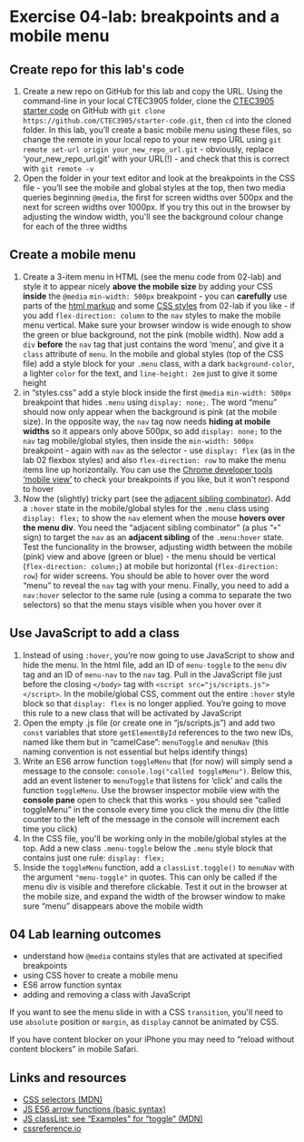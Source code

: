 # Exercise 04-lab: breakpoints and a mobile menu

## Create repo for this lab's code

1. Create a new repo on GitHub for this lab and copy the URL. Using the command-line in your local CTEC3905 folder, clone the [CTEC3905 starter code](https://github.com/CTEC3905/starter-code) on GitHub with `git clone https://github.com/CTEC3905/starter-code.git`, then `cd` into the cloned folder. In this lab, you’ll create a basic mobile menu using these files, so change the remote in your local repo to your new repo URL using `git remote set-url origin your_new_repo_url.git` - obviously, replace ‘your_new_repo_url.git’ with your URL(!) - and check that this is correct with `git remote -v`
2. Open the folder in your text editor and look at the breakpoints in the CSS file - you’ll see the mobile and global styles at the top, then two media queries beginning `@media`, the first for screen widths over 500px and the next for screen widths over 1000px. If you try this out in the browser by adjusting the window width, you'll see the background colour change for each of the three widths

## Create a mobile menu

1. Create a 3-item menu in HTML (see the menu code from 02-lab) and style it to appear nicely **above the mobile size** by adding your CSS **inside** the `@media` `min-width: 500px` breakpoint - you can **carefully** use parts of the [html markup](https://raw.githubusercontent.com/CTEC3905/02-lab/master/index.html) and some [CSS styles](https://raw.githubusercontent.com/CTEC3905/02-lab/master/index.html) from 02-lab if you like - if you add `flex-direction: column` to the `nav` styles to make the mobile menu vertical. Make sure your browser window is wide enough to show the green or blue background, not the pink (mobile width). Now add a `div` **before** the `nav` tag that just contains the word ‘menu’, and give it a `class` attribute of `menu`. In the mobile and global styles (top of the CSS file) add a style block for your `.menu` class, with a dark `background-color`, a lighter `color` for the text, and `line-height: 2em` just to give it some height
2. in “styles.css” add a style block inside the first `@media` `min-width: 500px` breakpoint that hides `.menu` using `display: none;`. The word “menu” should now only appear when the background is pink (at the mobile size). In the opposite way, the `nav` tag now needs **hiding at mobile widths** so it appears only above 500px, so add `display: none;` to the `nav` tag mobile/global styles, then inside the `min-width: 500px` breakpoint - again with `nav` as the selector - use `display: flex` (as in the lab 02 flexbox styles) and also `flex-direction: row` to make the menu items line up horizontally. You can use the [Chrome developer tools ‘mobile view’](https://developers.google.com/web/tools/chrome-devtools/device-mode/#viewport) to check your breakpoints if you like, but it won't respond to hover
3. Now the (slightly) tricky part (see the [adjacent sibling combinator](https://developer.mozilla.org/en-US/docs/Web/CSS/CSS_Selectors#Combinators)). Add a `:hover` state in the mobile/global styles for the `.menu` class using `display: flex;` to show the `nav` element when the mouse **hovers over the menu div**. You need the “adjacent sibling combinator” (a plus “`+`” sign) to target the `nav` as an **adjacent sibling** of the `.menu:hover` state. Test the funcionality in the browser, adjusting width between the mobile (pink) view and above (green or blue) - the menu should be vertical (`flex-direction: column;`) at mobile but horizontal (`flex-direction: row`) for wider screens. You should be able to hover over the word “menu” to reveal the `nav` tag with your menu. Finally, you need to add a `nav:hover` selector to the same rule (using a comma to separate the two selectors) so that the menu stays visible when you hover over it

## Use JavaScript to add a class

1. Instead of using `:hover`, you’re now going to use JavaScript to show and hide the menu. In the html file, add an ID of `menu-toggle` to the `menu` div tag and an ID of `menu-nav` to the `nav` tag. Pull in the JavaScript file just before the closing `</body>` tag with `<script src="js/scripts.js"></script>`. In the mobile/global CSS, comment out the entire `:hover` style block so that `display: flex` is no longer applied. You’re going to move this rule to a new class that will be activated by JavaScript
2. Open the empty .js file (or create one in “js/scripts.js”) and add two `const` variables that store `getElementById` references to the two new IDs, named like them but in “camelCase”: `menuToggle` and `menuNav` (this naming convention is not essential but helps identify things)
3. Write an ES6 arrow function `toggleMenu` that (for now) will simply send a message to the console: `console.log("called toggleMenu")`. Below this, add an event listener to `menuToggle` that listens for ‘click’ and calls the function `toggleMenu`. Use the browser inspector mobile view with the **console pane** open to check that this works - you should see “called toggleMenu” in the console every time you click the menu div (the little counter to the left of the message in the console will increment each time you click)
4. In the CSS file, you'll be working only in the mobile/global styles at the top. Add a new class `.menu-toggle` below the `.menu` style block that contains just one rule: `display: flex;`
5. Inside the `toggleMenu` function, add a `classList.toggle()` to `menuNav` with the argument `"menu-toggle"` in quotes. This can only be called if the menu div is visible and therefore clickable. Test it out in the browser at the mobile size, and expand the width of the browser window to make sure “menu” disappears above the mobile width

## 04 Lab learning outcomes

- understand how `@media` contains styles that are activated at specified breakpoints
- using CSS hover to create a mobile menu
- ES6 arrow function syntax
- adding and removing a class with JavaScript

If you want to see the menu slide in with a CSS `transition`, you'll need to use `absolute` position or `margin`, as `display` cannot be animated by CSS.

If you have content blocker on your iPhone you may need to “reload without content blockers” in mobile Safari.

## Links and resources

- [CSS selectors (MDN)](https://developer.mozilla.org/en-US/docs/Web/CSS/CSS_Selectors)
- [JS ES6 arrow functions (basic syntax)](https://developer.mozilla.org/en-US/docs/Web/JavaScript/Reference/Functions/Arrow_functions#Basic_Syntax)
- [JS classList: see “Examples” for “toggle” (MDN)](https://developer.mozilla.org/en-US/docs/Web/API/Element/classList)
- [cssreference.io](https://cssreference.io/)
